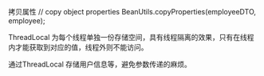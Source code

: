 
拷贝属性
//        copy object properties
BeanUtils.copyProperties(employeeDTO, employee);

ThreadLocal 为每个线程单独一份存储空间，具有线程隔离的效果，只有在线程内才能获取到对应的值，线程外则不能访问。

通过ThreadLocal 存储用户信息等，避免参数传递的麻烦。